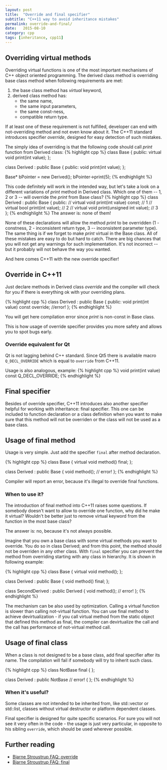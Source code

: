```yaml
---
layout: post
title:  "Override and final specifier"
subtitle: "C++11 way to avoid inheritance mistakes"
permalink: override-and-final/
date:   2015-08-10
category: cpp
tags: [inheritance, cpp11]
---
```


## Overriding virtual methods

Overriding virtual functions is one of the most important mechanisms of C++ object oriented programming. The derived class method is overriding base class method when following requirements are met:
<ol>
	<li> the base class method has <em>virtual</em> keyword,</li>
	<li>derived class method has:
<ul>
	<li>the same name,</li>
	<li>the same input parameters,</li>
	<li>the same const-ness,</li>
	<li>compatible return type.</li>
</ul>
</li>
</ol>
If at least one of these requirement is not fulfilled, developer can end with not-overriding method and not even know about it. The C++11 standard introduces specifier <em>override</em>, designed for easy detection of such mistakes.

The simply idea of overriding is that the following code should call <em>print</em> function from Derived class:
{% highlight cpp %}
class Base
{
public:
    virtual void print(int value);
};

class Derived : public Base
{
public:
    void print(int value);
};

Base* bPointer = new Derived();
bPointer->print(5);
{% endhighlight %}

This code definitely will work in the intended way, but let's take a look on a different variations of <em>print</em> method in Derived class. Which one of them -- 1, 2 or 3 -- will override the <em>print</em> from Base class? 
{% highlight cpp %}
class Derived : public Base
{
public:
// virtual void print(int value) const;    // 1
// virtual bool print(int value);          // 2
// virtual void print(unsigned int value); // 3
};
{% endhighlight %}
The answer is: none of them!

None of these declarations will allow the method <em>print</em> to be overridden (1 - constness, 2 - inconsistent return type, 3 -- inconsistent parameter type). The same thing is if we forget to make <em>print</em> virtual in the Base class. All of these mistakes are easy to do but hard to catch. There are big chances that you will not get any warnings for such implementation. It's not incorrect -- but it probably will not behave the way you wanted.

And here comes C++11 with the new override specifier!

## Override in C++11
Just declare methods in Derived class *override* and the compiler will check for you if there is everything ok with your overriding plans.

{% highlight cpp %}
class Derived : public Base
{
public:
void print(int value) const override; //error!
};
{% endhighlight %}

You will get here compilation error since <em>print</em> is non-const in Base class.

This is how usage of override specifier provides you more safety and allows you to spot bugs early.

### Override equivalent for Qt
Qt is not lagging behind C++ standard. Since Qt5 there is available macro <code class="cpp plain">Q_DECL_OVERRIDE</code> which is equal to <code class="cpp plain">override</code> from C++11.

Usage is also analogous, example:
{% highlight cpp %}
void print(int value) const Q_DECL_OVERRIDE;
{% endhighlight %}


## Final specifier


Besides of override specifier, C++11 introduces also another specifier helpful for working with inheritance: final specifier. This one can be included to function declaration or a class definition when you want to make sure that this method will not be overriden or the class will not be used as a base class.

## Usage of final method

Usage is very simple. Just add the specifier `final` after method declaration.

{% highlight cpp %}
class Base
{
    virtual void method() final;
};

class Derived : public Base
{
    void method(); // error!
};
{% endhighlight %}

Compiler will report an error, because it's illegal to override final functions.

### When to use it?

The introduction of final method into C++11 raises some questions. If somebody doesn't want to allow to override one function, why did he make it virtual? Wouldn't be better just to remove virtual keyword from the function in the most base class?

The answer is: no, because it's not always possible.

Imagine that you own a base class with some virtual methods you want to override. You do so in class Derived; and from this point, the method should not be overriden in any other class. With `final` specifier you can prevent the method from overriding starting with any class in hierarchy. It is shown in following example:

{% highlight cpp %}
class Base
{
    virtual void method();
};

class Derived : public Base
{
    void method() final;
};

class SecondDerived : public Derived
{
    void method(); // error!
};
{% endhighlight %}

The mechanism can be also used by optimization. Calling a virtual function is slower than calling not-virtual function. You can use final method to achieve devirtualization - if you call virtual method from the static object that defined this method as final, the compiler can devirtualize the call and the call has performance of not-virtual method call.

## Usage of final class

When a class is not designed to be a base class, add final specifier after its name. The compilation will fail if somebody will try to inherit such class.

{% highlight cpp %}
class NotBase final
{
};

class Derived : public NotBase // error!
{
};
{% endhighlight %}

### When it's useful?

Some classes are not intended to be inherited from, like std::vector or std::list, classes without virtual destructor or platform dependent classes.

Final specifier is designed for quite specific scenarios. For sure you will not see it very often in the code - the usage is just very particular, in opposite to his sibling `override`, which should be used wherever possible.

## Further reading

+ <a href="http://www.stroustrup.com/C++11FAQ.html#override" target="_blank">Bjarne Stroustrup FAQ: override</a>
+ <a href="http://www.stroustrup.com/C++11FAQ.html#final" target="_blank">Bjarne Stroustrup FAQ: final</a>

